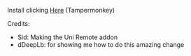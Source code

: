 Install clicking [Here](https://github.com/ciberweaboo/universal-remote/raw/main/loader.user.js) (Tampermonkey)



Credits:
- Sid: Making the Uni Remote addon
- dDeepLb: for showing me how to do this amazing change
